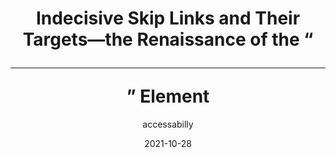 ---
author: accessabilly
date: 2021-10-28
permalink: false
tags:
  - accessibility
  - html
target_url: https://accessabilly.com/indecisive-skip-links-and-their-targets-the-renaissance-of-the-hr-element/
title: Indecisive Skip Links and Their Targets—the Renaissance of the “<hr>” Element
---